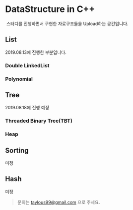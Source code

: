 # DataStructure in C++

​	스터디를 진행하면서 구현한 자료구조들을 Upload하는 공간입니다.



## List

 2019.08.13에 진행한 부분입니다.

### Double LinkedList

### Polynomial

## Tree

2019.08.18에 진행 예정

### Threaded Binary Tree(TBT)

### Heap

## Sorting

미정

## Hash

미정




> 문의는 taylous99@gmail.com 으로 주세요.
